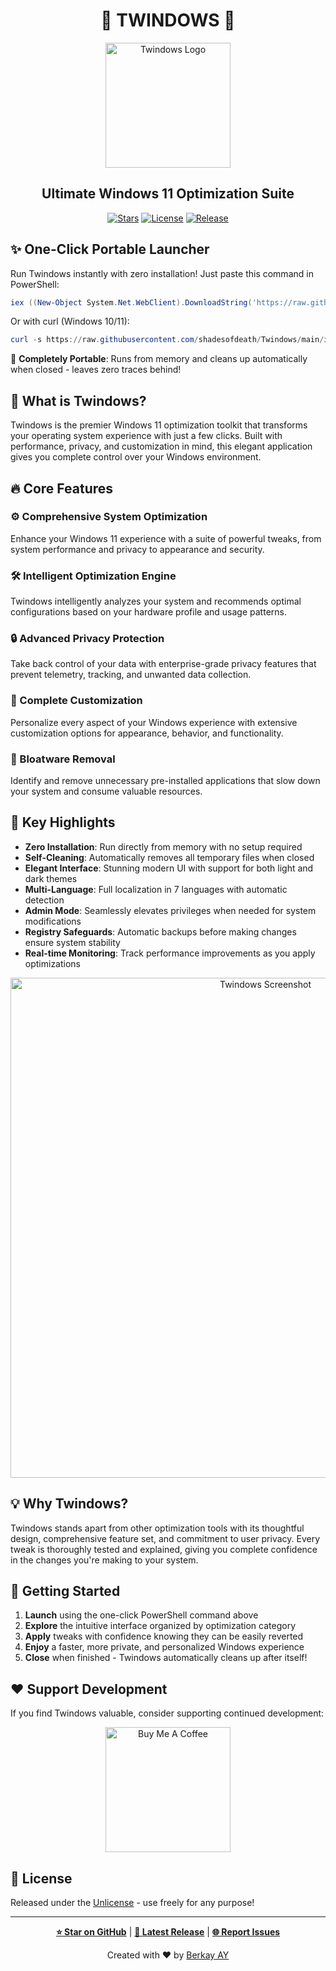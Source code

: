 # <div align="center">🚀 TWINDOWS 🚀</div>

<div align="center">
  <img src="https://github.com/shadesofdeath/Twindows/raw/main/assets/logo.png" alt="Twindows Logo" width="200">
  <br>
  <h2>Ultimate Windows 11 Optimization Suite</h2>
  
  [![Stars](https://img.shields.io/github/stars/shadesofdeath/Twindows?style=for-the-badge&color=yellow)](https://github.com/shadesofdeath/Twindows/stargazers)
  [![License](https://img.shields.io/github/license/shadesofdeath/Twindows?style=for-the-badge&color=blue)](https://github.com/shadesofdeath/Twindows/blob/main/LICENSE)
  [![Release](https://img.shields.io/github/v/release/shadesofdeath/Twindows?style=for-the-badge&color=green)](https://github.com/shadesofdeath/Twindows/releases)
</div>

## ✨ One-Click Portable Launcher

Run Twindows instantly with zero installation! Just paste this command in PowerShell:

```powershell
iex ((New-Object System.Net.WebClient).DownloadString('https://raw.githubusercontent.com/shadesofdeath/Twindows/main/install.ps1'))
```

Or with curl (Windows 10/11):

```powershell
curl -s https://raw.githubusercontent.com/shadesofdeath/Twindows/main/install.ps1 | iex
```

💨 **Completely Portable**: Runs from memory and cleans up automatically when closed - leaves zero traces behind!

## 🌟 What is Twindows?

Twindows is the premier Windows 11 optimization toolkit that transforms your operating system experience with just a few clicks. Built with performance, privacy, and customization in mind, this elegant application gives you complete control over your Windows environment.

## 🔥 Core Features

### ⚙️ Comprehensive System Optimization
Enhance your Windows 11 experience with a suite of powerful tweaks, from system performance and privacy to appearance and security.

### 🛠️ Intelligent Optimization Engine
Twindows intelligently analyzes your system and recommends optimal configurations based on your hardware profile and usage patterns.

### 🔒 Advanced Privacy Protection
Take back control of your data with enterprise-grade privacy features that prevent telemetry, tracking, and unwanted data collection.

### 🎨 Complete Customization
Personalize every aspect of your Windows experience with extensive customization options for appearance, behavior, and functionality.

### 🚀 Bloatware Removal
Identify and remove unnecessary pre-installed applications that slow down your system and consume valuable resources.

## 🌈 Key Highlights

- **Zero Installation**: Run directly from memory with no setup required
- **Self-Cleaning**: Automatically removes all temporary files when closed
- **Elegant Interface**: Stunning modern UI with support for both light and dark themes
- **Multi-Language**: Full localization in 7 languages with automatic detection
- **Admin Mode**: Seamlessly elevates privileges when needed for system modifications
- **Registry Safeguards**: Automatic backups before making changes ensure system stability
- **Real-time Monitoring**: Track performance improvements as you apply optimizations

<div align="center">
  <img src="https://github.com/shadesofdeath/Twindows/raw/main/assets/screenshot1.png" alt="Twindows Screenshot" width="800">
</div>

## 💡 Why Twindows?

Twindows stands apart from other optimization tools with its thoughtful design, comprehensive feature set, and commitment to user privacy. Every tweak is thoroughly tested and explained, giving you complete confidence in the changes you're making to your system.

## 🚀 Getting Started

1. **Launch** using the one-click PowerShell command above
2. **Explore** the intuitive interface organized by optimization category
3. **Apply** tweaks with confidence knowing they can be easily reverted
4. **Enjoy** a faster, more private, and personalized Windows experience
5. **Close** when finished - Twindows automatically cleans up after itself!

## ❤️ Support Development

If you find Twindows valuable, consider supporting continued development:

<div align="center">
  <a href="https://ko-fi.com/shadesofdeath">
    <img src="https://cdn.ko-fi.com/cdn/kofi3.png?v=3" alt="Buy Me A Coffee" width="200">
  </a>
</div>

## 📜 License

Released under the [Unlicense](https://github.com/shadesofdeath/Twindows/blob/main/LICENSE) - use freely for any purpose!

---

<div align="center">
  
  **[⭐ Star on GitHub](https://github.com/shadesofdeath/Twindows)** | 
  **[🔄 Latest Release](https://github.com/shadesofdeath/Twindows/releases)** | 
  **[🌐 Report Issues](https://github.com/shadesofdeath/Twindows/issues)**
  
  Created with ❤️ by [Berkay AY](https://github.com/shadesofdeath)
</div> 
